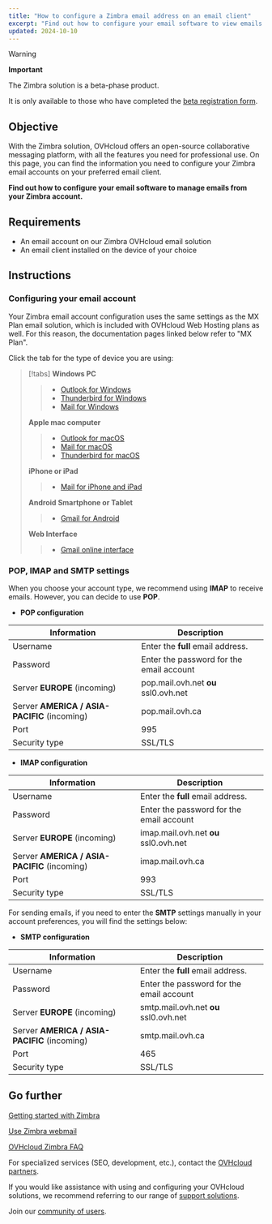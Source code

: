 ```yaml
---
title: "How to configure a Zimbra email address on an email client"
excerpt: "Find out how to configure your email software to view emails from your Zimbra account"
updated: 2024-10-10
---
```


<style>
.w-400 {
max-width:400px!important;
}
</style>

> [!warning]
>
> **Important**
>
> The Zimbra solution is a beta-phase product.
>
> It is only available to those who have completed the [beta registration form](https://labs.ovhcloud.com/en/zimbra-beta/).
>

## Objective

With the Zimbra solution, OVHcloud offers an open-source collaborative messaging platform, with all the features you need for professional use. On this page, you can find the information you need to configure your Zimbra email accounts on your preferred email client.

**Find out how to configure your email software to manage emails from your Zimbra account.**

## Requirements

- An email account on our Zimbra OVHcloud email solution
- An email client installed on the device of your choice

## Instructions

### Configuring your email account <a name="mail-config"></a>

Your Zimbra email account configuration uses the same settings as the MX Plan email solution, which is included with OVHcloud Web Hosting plans as well. For this reason, the documentation pages linked below refer to "MX Plan".

Click the tab for the type of device you are using:

> [!tabs]
> **Windows PC**
>>
>> - [Outlook for Windows](/pages/web_cloud/email_and_collaborative_solutions/mx_plan/how_to_configure_outlook_2016)
>> - [Thunderbird for Windows](/pages/web_cloud/email_and_collaborative_solutions/mx_plan/how_to_configure_thunderbird_windows)
>> - [Mail for Windows](/pages/web_cloud/email_and_collaborative_solutions/mx_plan/how_to_configure_windows_10)
>>
> **Apple mac computer**
>>
>> - [Outlook for macOS](/pages/web_cloud/email_and_collaborative_solutions/mx_plan/how_to_configure_outlook_2016_mac)
>> - [Mail for macOS](/pages/web_cloud/email_and_collaborative_solutions/mx_plan/how_to_configure_mail_macos)
>> - [Thunderbird for macOS](/pages/web_cloud/email_and_collaborative_solutions/mx_plan/how_to_configure_thunderbird_mac)
>>
> **iPhone or iPad**
>>
>> - [Mail for iPhone and iPad](/pages/web_cloud/email_and_collaborative_solutions/mx_plan/how_to_configure_ios)
>>
> **Android Smartphone or Tablet**
>>
>> - [Gmail for Android](/pages/web_cloud/email_and_collaborative_solutions/mx_plan/how_to_configure_android)
>>
> **Web Interface**
>>
>> - [Gmail online interface](/pages/web_cloud/email_and_collaborative_solutions/mx_plan/how_to_configure_gmail)
>>

### POP, IMAP and SMTP settings <a name="popimap-settings"></a>

When you choose your account type, we recommend using **IMAP** to receive emails. However, you can decide to use **POP**.

- **POP configuration**

|Information|Description|
|---|---|
|Username|Enter the **full** email address. |
|Password|Enter the password for the email account|
|Server **EUROPE** (incoming)|pop.mail.ovh.net **ou** ssl0.ovh.net|
|Server **AMERICA / ASIA-PACIFIC** (incoming)|pop.mail.ovh.ca|
|Port|995|
|Security type|SSL/TLS|

- **IMAP configuration**

|Information|Description|
|---|---|
|Username|Enter the **full** email address. |
|Password|Enter the password for the email account|
|Server **EUROPE** (incoming)|imap.mail.ovh.net **ou** ssl0.ovh.net|
|Server **AMERICA / ASIA-PACIFIC** (incoming)|imap.mail.ovh.ca|
|Port|993|
|Security type|SSL/TLS|

For sending emails, if you need to enter the **SMTP** settings manually in your account preferences, you will find the settings below:

- **SMTP configuration**

|Information|Description|
|---|---|
|Username|Enter the **full** email address. |
|Password|Enter the password for the email account|
|Server **EUROPE** (incoming)|smtp.mail.ovh.net **ou** ssl0.ovh.net|
|Server **AMERICA / ASIA-PACIFIC** (incoming)|smtp.mail.ovh.ca|
|Port|465|
|Security type|SSL/TLS|

## Go further <a name="go-further"></a>

[Getting started with Zimbra](/pages/web_cloud/email_and_collaborative_solutions/zimbra/getting_started_zimbra)

[Use Zimbra webmail](/pages/web_cloud/email_and_collaborative_solutions/mx_plan/email_zimbra)

[OVHcloud Zimbra FAQ](/pages/web_cloud/email_and_collaborative_solutions/mx_plan/faq-zimbra)

For specialized services (SEO, development, etc.), contact the [OVHcloud partners](/links/partner).

If you would like assistance with using and configuring your OVHcloud solutions, we recommend referring to our range of [support solutions](/links/support).

Join our [community of users](/links/community).
